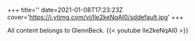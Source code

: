 +++
title=''
date=2021-01-08T17:23:23Z
cover='https://i.ytimg.com/vi/lle2keNqAI0/sddefault.jpg'
+++

All content belongs to GlennBeck.
{{< youtube lle2keNqAI0 >}}
